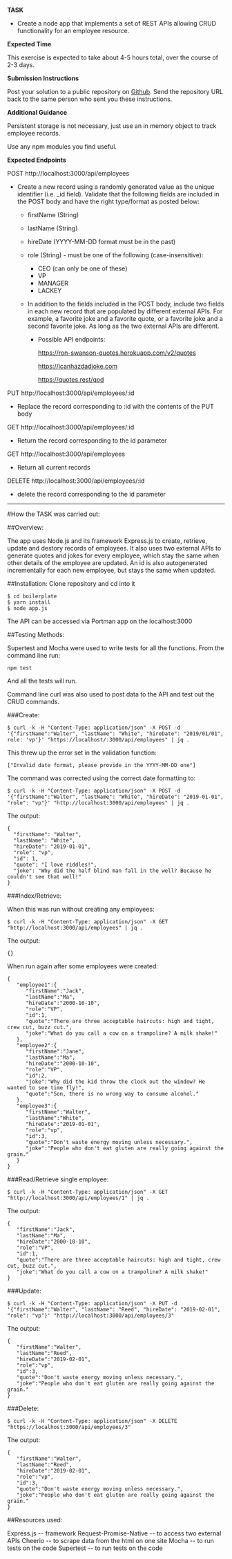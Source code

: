 **TASK**

- Create a node app that implements a set of REST APIs allowing CRUD functionality for an employee resource.

**Expected Time**

This exercise is expected to take about 4-5 hours total, over the course of 2-3 days.

**Submission Instructions**

Post your solution to a public repository on [Github](https://github.com/). Send the repository URL back to the same person who sent you these instructions.

**Additional Guidance**

Persistent storage is not necessary, just use an in memory object to track employee records.

Use any npm modules you find useful.

**Expected Endpoints**

POST http://localhost:3000/api/employees

- Create a new record using a randomly generated value as the unique identifier (i.e. _id field).  Validate that the following fields are included in the POST body and have the right type/format as posted below:
    - firstName (String)
    - lastName (String)
    - hireDate (YYYY-MM-DD format must be in the past)
    - role (String) - must be one of the following (case-insensitive):
        - CEO (can only be one of these)
        - VP
        - MANAGER
        - LACKEY

    - In addition to the fields included in the POST body, include two fields in each new record that are populated by different external APIs.  For example, a favorite joke and a favorite quote, or a favorite joke and a second favorite joke.  As long as the two external APIs are different.
        - Possible API endpoints:

            https://ron-swanson-quotes.herokuapp.com/v2/quotes

            https://icanhazdadjoke.com

            https://quotes.rest/qod

PUT http://localhost:3000/api/employees/:id

- Replace the record corresponding to :id with the contents of the PUT body


GET http://localhost:3000/api/employees/:id

- Return the record corresponding to the id parameter


GET http://localhost:3000/api/employees

- Return all current records


DELETE http://localhost:3000/api/employees/:id

- delete the record corresponding to the id parameter

----------------------------------
#How the TASK was carried out: 

##Overview:

The app uses Node.js and its framework Express.js to create, retrieve, update and destory records of employees. It also uses two external APIs to generate quotes and jokes for every employee, which stay the same when other details of the employee are updated. An id is also autogenerated incrementally for each new employee, but stays the same when updated. 

##Installation:
Clone repository and cd into it
```
$ cd boilerplate
$ yarn install
$ node app.js
```

The API can be accessed via Portman app on the localhost:3000

##Testing Methods:

Supertest and Mocha were used to write tests for all the functions.
From the command line run:

```
npm test
```

And all the tests will run. 

Command line curl was also used to post data to the API and test out the CRUD commands.  

###Create:


```
$ curl -k -H "Content-Type: application/json" -X POST -d '{"firstName":"Walter", "lastName": "White", "hireDate": "2019/01/01", role: 'vp'}' "https://localhost/:3000/api/employees" | jq .
```
This threw up the error set in the validation function: 

```
["Invalid date format, please provide in the YYYY-MM-DD one"]
```

The command was corrected using the correct date formatting to: 

```
$ curl -k -H "Content-Type: application/json" -X POST -d '{"firstName":"Walter", "lastName": "White", "hireDate": "2019-01-01", "role": "vp"}' "http://localhost:3000/api/employees" | jq .
```

The output:

```
{
  "firstName": "Walter",
  "lastName": "White",
  "hireDate": "2019-01-01",
  "role": "vp",
  "id": 1,
  "quote": "I love riddles!",
  "joke": "Why did the half blind man fall in the well? Because he couldn't see that well!"
}

```

###Index/Retrieve:


When this was run without creating any employees:
```
$ curl -k -H "Content-Type: application/json" -X GET "http://localhost:3000/api/employees" | jq .
```
The output:

```
{}

```

When run again after some employees were created:

```
{
   "employee1":{
      "firstName":"Jack",
      "lastName":"Ma",
      "hireDate":"2000-10-10",
      "role":"VP",
      "id":1,
      "quote":"There are three acceptable haircuts: high and tight, crew cut, buzz cut.",
      "joke":"What do you call a cow on a trampoline? A milk shake!"
   },
   "employee2":{
      "firstName":"Jane",
      "lastName":"Ma",
      "hireDate":"2000-10-10",
      "role":"VP",
      "id":2,
      "joke":"Why did the kid throw the clock out the window? He wanted to see time fly!",
      "quote":"Son, there is no wrong way to consume alcohol."
   },
   "employee3":{
      "firstName":"Walter",
      "lastName":"White",
      "hireDate":"2019-01-01",
      "role":"vp",
      "id":3,
      "quote":"Don't waste energy moving unless necessary.",
      "joke":"People who don't eat gluten are really going against the grain."
   }
}
```

###Read/Retrieve single employee:

```
$ curl -k -H "Content-Type: application/json" -X GET "http://localhost:3000/api/employees/1" | jq .

```
The output:

```
{ 
   "firstName":"Jack",
   "lastName":"Ma",
   "hireDate":"2000-10-10",
   "role":"VP",
   "id":1,
   "quote":"There are three acceptable haircuts: high and tight, crew cut, buzz cut.",
   "joke":"What do you call a cow on a trampoline? A milk shake!"
}
``` 
 
###Update:

```
$ curl -k -H "Content-Type: application/json" -X PUT -d '{"firstName":"Walter", "lastName": "Reed", "hireDate": "2019-02-01", "role": "vp"}' "http://localhost:3000/api/employees/3"
```

The output:

```
{ 
   "firstName":"Walter",
   "lastName":"Reed",
   "hireDate":"2019-02-01",
   "role":"vp",
   "id":3,
   "quote":"Don't waste energy moving unless necessary.",
   "joke":"People who don't eat gluten are really going against the grain."
}

```

###Delete:

```
$ curl -k -H "Content-Type: application/json" -X DELETE "https://localhost:3000/api/employees/3"
```

The output:

```
{ 
   "firstName":"Walter",
   "lastName":"Reed",
   "hireDate":"2019-02-01",
   "role":"vp",
   "id":3,
   "quote":"Don't waste energy moving unless necessary.",
   "joke":"People who don't eat gluten are really going against the grain."
}

```

##Resources used:


Express.js -- framework
Request-Promise-Native -- to access two external APIs
Cheerio -- to scrape data from the html on one site
Mocha -- to run tests on the code
Supertest -- to run tests on the code
